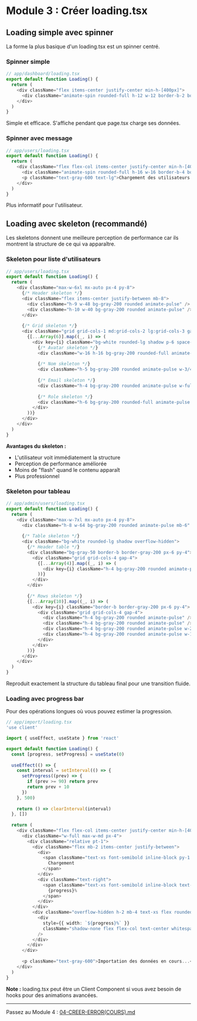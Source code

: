 # Module 3 : Créer loading.tsx

## Loading simple avec spinner

La forme la plus basique d'un loading.tsx est un spinner centré.

### Spinner simple

```typescript
// app/dashboard/loading.tsx
export default function Loading() {
  return (
    <div className="flex items-center justify-center min-h-[400px]">
      <div className="animate-spin rounded-full h-12 w-12 border-b-2 border-blue-600" />
    </div>
  )
}
```

Simple et efficace. S'affiche pendant que page.tsx charge ses données.

### Spinner avec message

```typescript
// app/users/loading.tsx
export default function Loading() {
  return (
    <div className="flex flex-col items-center justify-center min-h-[400px] space-y-4">
      <div className="animate-spin rounded-full h-16 w-16 border-b-4 border-blue-600" />
      <p className="text-gray-600 text-lg">Chargement des utilisateurs...</p>
    </div>
  )
}
```

Plus informatif pour l'utilisateur.

## Loading avec skeleton (recommandé)

Les skeletons donnent une meilleure perception de performance car ils montrent la structure de ce qui va apparaître.

### Skeleton pour liste d'utilisateurs

```typescript
// app/users/loading.tsx
export default function Loading() {
  return (
    <div className="max-w-6xl mx-auto px-4 py-8">
      {/* Header skeleton */}
      <div className="flex items-center justify-between mb-8">
        <div className="h-9 w-48 bg-gray-200 rounded animate-pulse" />
        <div className="h-10 w-40 bg-gray-200 rounded animate-pulse" />
      </div>
      
      {/* Grid skeleton */}
      <div className="grid grid-cols-1 md:grid-cols-2 lg:grid-cols-3 gap-6">
        {[...Array(6)].map((_, i) => (
          <div key={i} className="bg-white rounded-lg shadow p-6 space-y-4">
            {/* Avatar skeleton */}
            <div className="w-16 h-16 bg-gray-200 rounded-full animate-pulse mx-auto" />
            
            {/* Nom skeleton */}
            <div className="h-5 bg-gray-200 rounded animate-pulse w-3/4 mx-auto" />
            
            {/* Email skeleton */}
            <div className="h-4 bg-gray-200 rounded animate-pulse w-full" />
            
            {/* Role skeleton */}
            <div className="h-6 bg-gray-200 rounded-full animate-pulse w-20 mx-auto" />
          </div>
        ))}
      </div>
    </div>
  )
}
```

**Avantages du skeleton :**
- L'utilisateur voit immédiatement la structure
- Perception de performance améliorée
- Moins de "flash" quand le contenu apparaît
- Plus professionnel

### Skeleton pour tableau

```typescript
// app/admin/users/loading.tsx
export default function Loading() {
  return (
    <div className="max-w-7xl mx-auto px-4 py-8">
      <div className="h-8 w-64 bg-gray-200 rounded animate-pulse mb-6" />
      
      {/* Table skeleton */}
      <div className="bg-white rounded-lg shadow overflow-hidden">
        {/* Header table */}
        <div className="bg-gray-50 border-b border-gray-200 px-6 py-4">
          <div className="grid grid-cols-4 gap-4">
            {[...Array(4)].map((_, i) => (
              <div key={i} className="h-4 bg-gray-200 rounded animate-pulse" />
            ))}
          </div>
        </div>
        
        {/* Rows skeleton */}
        {[...Array(10)].map((_, i) => (
          <div key={i} className="border-b border-gray-200 px-6 py-4">
            <div className="grid grid-cols-4 gap-4">
              <div className="h-4 bg-gray-200 rounded animate-pulse" />
              <div className="h-4 bg-gray-200 rounded animate-pulse" />
              <div className="h-4 bg-gray-200 rounded animate-pulse w-2/3" />
              <div className="h-4 bg-gray-200 rounded animate-pulse w-1/2" />
            </div>
          </div>
        ))}
      </div>
    </div>
  )
}
```

Reproduit exactement la structure du tableau final pour une transition fluide.

### Loading avec progress bar

Pour des opérations longues où vous pouvez estimer la progression.

```typescript
// app/import/loading.tsx
'use client'

import { useEffect, useState } from 'react'

export default function Loading() {
  const [progress, setProgress] = useState(0)
  
  useEffect(() => {
    const interval = setInterval(() => {
      setProgress((prev) => {
        if (prev >= 90) return prev
        return prev + 10
      })
    }, 500)
    
    return () => clearInterval(interval)
  }, [])
  
  return (
    <div className="flex flex-col items-center justify-center min-h-[400px] space-y-6">
      <div className="w-full max-w-md px-4">
        <div className="relative pt-1">
          <div className="flex mb-2 items-center justify-between">
            <div>
              <span className="text-xs font-semibold inline-block py-1 px-2 uppercase rounded-full text-blue-600 bg-blue-200">
                Chargement
              </span>
            </div>
            <div className="text-right">
              <span className="text-xs font-semibold inline-block text-blue-600">
                {progress}%
              </span>
            </div>
          </div>
          <div className="overflow-hidden h-2 mb-4 text-xs flex rounded bg-blue-200">
            <div
              style={{ width: `${progress}%` }}
              className="shadow-none flex flex-col text-center whitespace-nowrap text-white justify-center bg-blue-600 transition-all duration-500"
            />
          </div>
        </div>
      </div>
      
      <p className="text-gray-600">Importation des données en cours...</p>
    </div>
  )
}
```

**Note :** loading.tsx peut être un Client Component si vous avez besoin de hooks pour des animations avancées.

---

Passez au Module 4 : [04-CREER-ERROR(COURS).md](./04-CREER-ERROR(COURS).md)

